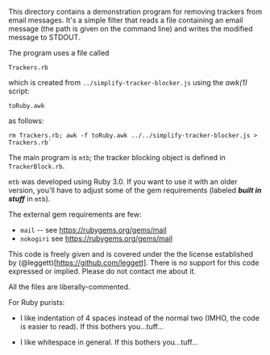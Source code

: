 This directory contains a demonstration program for removing trackers
from email messages.  It's a simple filter that reads a file containing
an email message (the path is given on the command line) and writes the
modified message to STDOUT.

The program uses a file called
```
Trackers.rb
```
which is created from `../simplify-tracker-blocker.js` using the *awk(1)*
script:
```
toRuby.awk
```
as follows:
```
rm Trackers.rb; awk -f toRuby.awk ../../simplify-tracker-blocker.js > Trackers.rb`
```

The main program is `mtb`;  the tracker blocking object is defined in
`TrackerBlock.rb`.

`mtb` was developed using Ruby 3.0.  If you want to use it with an older version,
you'll have to adjust some of the gem requirements (labeled **_built in stuff_** in
`mtb`).

The external gem requirements are few:

- `mail` -- see  https://rubygems.org/gems/mail
- `nokogiri` see https://rubygems.org/gems/mail

This code is freely given and is covered under the the license established by 
(@leggett)[https://github.com/leggett].  There is no support for this code expressed
or implied.  Please do not contact me about it.

All the files are liberally-commented.

For Ruby purists:

- I like indentation of 4 spaces instead of the normal two (IMHO, the
code is easier to read).  If this bothers you...tuff...

- I like whitespace in general.  If this bothers you...tuff...
